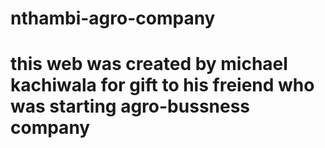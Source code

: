 # nthambi-agro-company
# this web was created by michael kachiwala for gift to his freiend who was starting agro-bussness company
